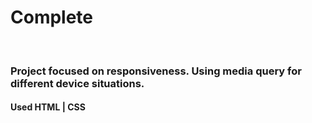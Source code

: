 
# Complete
</br>
  
### Project focused on responsiveness. Using media query for different device situations.

#### Used HTML | CSS 
